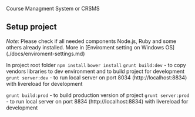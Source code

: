 Course Managment System or CRSMS

## Setup project
*Note:* Please check if all needed components Node.js, Ruby and some others already installed.
More in [Enviroment setting on Windows OS] (./docs/enviroment-settings.md)

In project root folder
`npm install`
`bower install`
`grunt build:dev` - to copy vendors libraries to dev environment and to build project for development
`grunt server:dev` - to run local server on port 8034 (http://localhost:8834) with livereload for development

`grunt build:prod` - to build production version of project
`grunt server:prod` - to run local server on port 8834 (http://localhost:8834) with livereload for development
